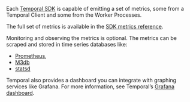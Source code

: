Each [Temporal SDK](/concepts/what-is-a-temporal-sdk) is capable of emitting a set of metrics, some from a Temporal Client and some from the Worker Processes.

The full set of metrics is available in the [SDK metrics reference](/references/).

Monitoring and observing the metrics is optional.
The metrics can be scraped and stored in time series databases like:

- [Prometheus](https://prometheus.io/docs/introduction/overview/),
- [M3db](https://m3db.io/docs/)
- [statsd](https://github.com/statsd/statsd)

Temporal also provides a dashboard you can integrate with graphing services like Grafana. For more information, see Temporal’s [Grafana dashboard](https://github.com/temporalio/dashboards).
